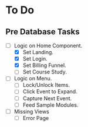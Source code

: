 # To Do


## Pre Database Tasks

* [ ] Logic on Home Component.
    * [X] Set Landing.
    * [X] Set Login.
    * [X] Set Billing Funnel.
    * [ ] Set Course Study.

* [ ] Logic on Menu.
    * [ ] Lock/Unlock Items.
    * [ ] Click Event to Expand.
    * [ ] Capture Next Event.
    * [ ] Feed Sample Modules.

* [ ] Missing Views
    * [ ] Error Page
